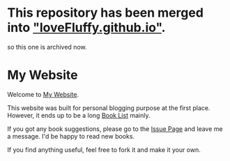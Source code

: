 # This repository has been merged into <a href="https://github.com/loveFluffy/loveFluffy.github.io">"loveFluffy.github.io"</a>. 

so this one is archived now.

# My Website

Welcome to [My Website](https://lovefluffy.github.io/myBlog/index.html).

This website was built for personal blogging purpose at the first place. However, it ends up to be a long [Book List](https://lovefluffy.github.io/myBlog/booknotes/myBooklist.html)  mainly.

If you got any book suggestions, please go to the [Issue Page](https://github.com/loveFluffy/myBlog/issues/new) and leave me a message. I'd be happy to read new books.

If you find anything useful, feel free to fork it and make it your own.
